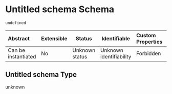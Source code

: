 # Untitled schema Schema

```txt
undefined
```




| Abstract            | Extensible | Status         | Identifiable            | Custom Properties | Additional Properties | Access Restrictions | Defined In                                                                                      |
| :------------------ | ---------- | -------------- | ----------------------- | :---------------- | --------------------- | ------------------- | ----------------------------------------------------------------------------------------------- |
| Can be instantiated | No         | Unknown status | Unknown identifiability | Forbidden         | Allowed               | none                | [signal_phase_mvmt.schema.json](../../out/signal_phase_mvmt.schema.json "open original schema") |

## Untitled schema Type

unknown
